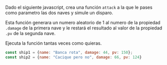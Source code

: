 Dado el siguiente javascript, crea una función `attack` a la que le pases como parametro las dos naves y simule un disparo.

Esta función generara un numero aleatorio de 1 al numero de la propiedad 
`.damage` de la primera nave y le restará el resultado al valor de la propiedad 
`.pv` de la segunda nave.

Ejecuta la función tantas veces como quieras.

```js
const ship1 = {name: "Banca rota", damage: 44, pv: 150};
const ship2 = {name: "Cacique pero no", damage: 66, pv: 124}
```